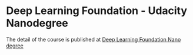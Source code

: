# Deep Learning Foundation - Udacity Nanodegree

The detail of the course is published at [Deep Learning Foundation Nano degree](https://www.udacity.com/course/deep-learning-nanodegree-foundation--nd101)
